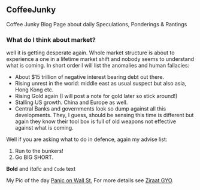 ## **Coffee**Junky

Coffee Junky Blog Page about daily Speculations, Ponderings & Rantings

### What do I think about market?
well it is getting desperate again. Whole market structure is about to experience a one in a lifetime market shift and nobody seems to understand what is coming. In short order I will list the anomalies and human fallacies:

- About $15 trillion of negative interest bearing debt out there.
- Rising unrest in the world: middle east as usual suspect but also asia, Hong Kong etc.
- Rising Gold again (I will post a note for gold later so stick around!)
- Stalling US growth. China and Europe as well.
- Central Banks and governments look so dump against all this developments. They, I guess, should be sensing this time is different but again they know their tool box is full of old weapons not effective against what is coming.

Well if you are asking what to do in defence, again my advise list:

1. Run to the bunkers! 
2. Go BIG SHORT. 

**Bold** and _Italic_ and `Code` text

My Pic of the day [Panic on Wall St.](https://www.google.com/url?sa=i&source=images&cd=&ved=2ahUKEwjszdrZrpbkAhXD66QKHRWKDfsQjRx6BAgBEAQ&url=https%3A%2F%2Fwww.theguardian.com%2Fbusiness%2Fgallery%2F2008%2Foct%2F28%2Fuseconomy-marketturmoil&psig=AOvVaw1xIeB5w-MUEgAa1bXNLA0a&ust=1566559379944727)
For more details see [Ziraat GYO](https://www.ziraatgyo.com.tr/).
